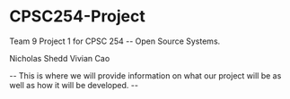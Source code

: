 # CPSC254-Project
Team 9 Project 1 for CPSC 254 -- Open Source Systems.

Nicholas Shedd
Vivian Cao

-- This is where we will provide information on what our project will be as well as how it will be developed. --
